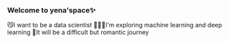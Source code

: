 ### Welcome to yena'space✨
😼I want to be a data scientist
🙇🏻‍♀️I'm exploring machine learning and deep learning
🦋It will be a difficult but romantic journey

<!--
**helloyena/helloyena** is a ✨ _special_ ✨ repository because its `README.md` (this file) appears on your GitHub profile.

Here are some ideas to get you started:

- 🔭 I’m currently working on ...
- 🌱 I’m currently learning ...
- 👯 I’m looking to collaborate on ...
- 🤔 I’m looking for help with ...
- 💬 Ask me about ...
- 📫 How to reach me: ...
- 😄 Pronouns: ...
- ⚡ Fun fact: ...
-->
